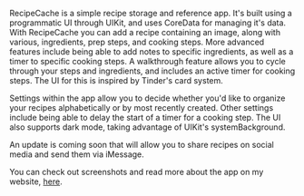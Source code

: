 RecipeCache is a simple recipe storage and reference app. It's built using a programmatic UI through UIKit, and uses CoreData for managing it's data.
With RecipeCache you can add a recipe containing an image, along with various, ingredients, prep steps, and cooking steps.
More advanced features include being able to add notes to specific ingredients, as well as a timer to specific cooking steps. 
A walkthrough feature allows you to cycle through your steps and ingredients, and includes an active timer for cooking steps. The UI for this
is inspired by Tinder's card system.

Settings within the app allow you to decide whether you'd like to organize your recipes alphabetically or by most recently created. Other settings include being
able to delay the start of a timer for a cooking step. The UI also supports dark mode, taking advantage of UIKit's systemBackground. 

An update is coming soon that will allow you to share recipes on social media and send them via iMessage.

You can check out screenshots and read more about the app on my website, [here](https://www.sammcgarry.dev/projects/recipecache).
